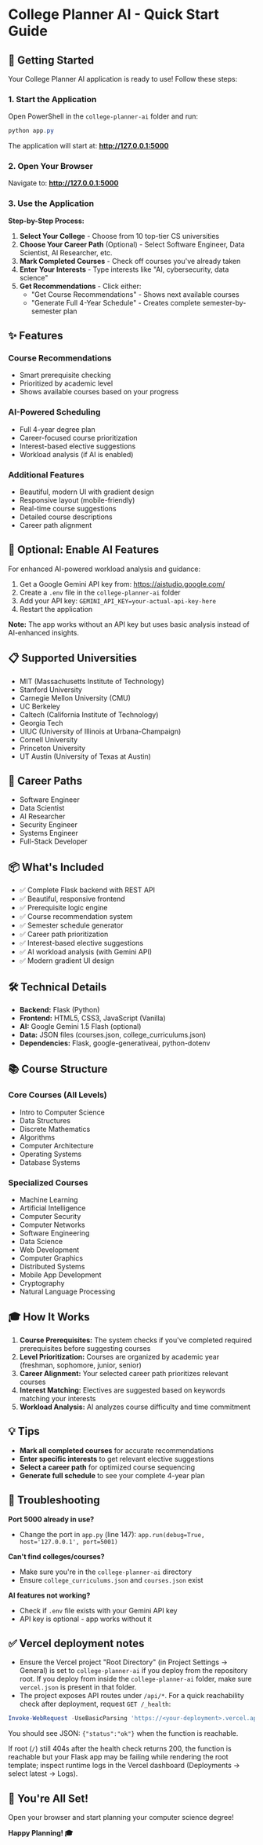 # College Planner AI - Quick Start Guide

## 🚀 Getting Started

Your College Planner AI application is ready to use! Follow these steps:

### 1. Start the Application

Open PowerShell in the `college-planner-ai` folder and run:

```powershell
python app.py
```

The application will start at: **http://127.0.0.1:5000**

### 2. Open Your Browser

Navigate to: **http://127.0.0.1:5000**

### 3. Use the Application

**Step-by-Step Process:**

1. **Select Your College** - Choose from 10 top-tier CS universities
2. **Choose Your Career Path** (Optional) - Select Software Engineer, Data Scientist, AI Researcher, etc.
3. **Mark Completed Courses** - Check off courses you've already taken
4. **Enter Your Interests** - Type interests like "AI, cybersecurity, data science"
5. **Get Recommendations** - Click either:
   - "Get Course Recommendations" - Shows next available courses
   - "Generate Full 4-Year Schedule" - Creates complete semester-by-semester plan

## ✨ Features

### Course Recommendations
- Smart prerequisite checking
- Prioritized by academic level
- Shows available courses based on your progress

### AI-Powered Scheduling
- Full 4-year degree plan
- Career-focused course prioritization
- Interest-based elective suggestions
- Workload analysis (if AI is enabled)

### Additional Features
- Beautiful, modern UI with gradient design
- Responsive layout (mobile-friendly)
- Real-time course suggestions
- Detailed course descriptions
- Career path alignment

## 🔑 Optional: Enable AI Features

For enhanced AI-powered workload analysis and guidance:

1. Get a Google Gemini API key from: https://aistudio.google.com/
2. Create a `.env` file in the `college-planner-ai` folder
3. Add your API key: `GEMINI_API_KEY=your-actual-api-key-here`
4. Restart the application

**Note:** The app works without an API key but uses basic analysis instead of AI-enhanced insights.

## 📋 Supported Universities

- MIT (Massachusetts Institute of Technology)
- Stanford University
- Carnegie Mellon University (CMU)
- UC Berkeley
- Caltech (California Institute of Technology)
- Georgia Tech
- UIUC (University of Illinois at Urbana-Champaign)
- Cornell University
- Princeton University
- UT Austin (University of Texas at Austin)

## 🎯 Career Paths

- Software Engineer
- Data Scientist
- AI Researcher
- Security Engineer
- Systems Engineer
- Full-Stack Developer

## 📦 What's Included

- ✅ Complete Flask backend with REST API
- ✅ Beautiful, responsive frontend
- ✅ Prerequisite logic engine
- ✅ Course recommendation system
- ✅ Semester schedule generator
- ✅ Career path prioritization
- ✅ Interest-based elective suggestions
- ✅ AI workload analysis (with Gemini API)
- ✅ Modern gradient UI design

## 🛠️ Technical Details

- **Backend:** Flask (Python)
- **Frontend:** HTML5, CSS3, JavaScript (Vanilla)
- **AI:** Google Gemini 1.5 Flash (optional)
- **Data:** JSON files (courses.json, college_curriculums.json)
- **Dependencies:** Flask, google-generativeai, python-dotenv

## 📚 Course Structure

### Core Courses (All Levels)
- Intro to Computer Science
- Data Structures
- Discrete Mathematics
- Algorithms
- Computer Architecture
- Operating Systems
- Database Systems

### Specialized Courses
- Machine Learning
- Artificial Intelligence
- Computer Security
- Computer Networks
- Software Engineering
- Data Science
- Web Development
- Computer Graphics
- Distributed Systems
- Mobile App Development
- Cryptography
- Natural Language Processing

## 🎓 How It Works

1. **Course Prerequisites:** The system checks if you've completed required prerequisites before suggesting courses
2. **Level Prioritization:** Courses are organized by academic year (freshman, sophomore, junior, senior)
3. **Career Alignment:** Your selected career path prioritizes relevant courses
4. **Interest Matching:** Electives are suggested based on keywords matching your interests
5. **Workload Analysis:** AI analyzes course difficulty and time commitment

## 💡 Tips

- **Mark all completed courses** for accurate recommendations
- **Enter specific interests** to get relevant elective suggestions
- **Select a career path** for optimized course sequencing
- **Generate full schedule** to see your complete 4-year plan

## 🐛 Troubleshooting

**Port 5000 already in use?**
- Change the port in `app.py` (line 147): `app.run(debug=True, host='127.0.0.1', port=5001)`

**Can't find colleges/courses?**
- Make sure you're in the `college-planner-ai` directory
- Ensure `college_curriculums.json` and `courses.json` exist

**AI features not working?**
- Check if `.env` file exists with your Gemini API key
- API key is optional - app works without it

## ✅ Vercel deployment notes

- Ensure the Vercel project "Root Directory" (in Project Settings → General) is set to `college-planner-ai` if you deploy from the repository root. If you deploy from inside the `college-planner-ai` folder, make sure `vercel.json` is present in that folder.
- The project exposes API routes under `/api/*`. For a quick reachability check after deployment, request `GET /_health`:

```powershell
Invoke-WebRequest -UseBasicParsing 'https://<your-deployment>.vercel.app/_health'
```

You should see JSON: `{"status":"ok"}` when the function is reachable.

If root (`/`) still 404s after the health check returns 200, the function is reachable but your Flask app may be failing while rendering the root template; inspect runtime logs in the Vercel dashboard (Deployments → select latest → Logs).
## 🎉 You're All Set!

Open your browser and start planning your computer science degree!

**Happy Planning! 🎓**

